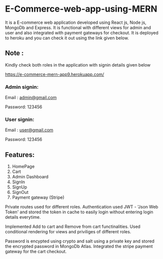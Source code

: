 # E-Commerce-web-app-using-MERN

It is a E-commerce web application developed using React js, Node js, MongoDb and Express. It is functional with different views for admin and user and also integrated with payment gateways for checkout. It is deployed to heroku and you can check it out using the link given below.

## Note :

Kindly check both roles in the application with signin details given below

https://e-commerce-mern-app9.herokuapp.com/


### Admin signin:

Email : admin@gmail.com

Password: 123456

### User signin:
Email : user@gmail.com

Password: 123456

## Features:
1. HomePage
2. Cart
3. Admin Dashboard
4. SignIn
5. SignUp
6. SignOut
7. Payment gateway (Stripe)

Private routes used for different roles. Authentication used JWT - 'Json Web Token' and stored the token in cache to easily login without entering login details everytime. 

Implemented Add to cart and Remove from cart functinalities. Used conditional rendering for views and priviliges of different roles.

Password is encypted using crypto and salt using a private key and stored the encrypted password in MongoDb Atlas. Integrated the stripe payment gateway for the cart checkout.
